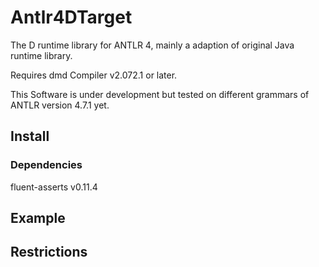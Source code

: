 ﻿# Antlr4DTarget
The D runtime library for ANTLR 4, mainly a adaption of original Java runtime library.

Requires dmd Compiler v2.072.1  or later.

This Software is under development but tested on different grammars of ANTLR
version 4.7.1 yet.
## Install
### Dependencies
fluent-asserts v0.11.4
## Example
## Restrictions
